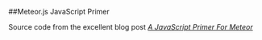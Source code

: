 ##Meteor.js JavaScript Primer

Source code from the excellent blog post [_A JavaScript Primer For
Meteor_](http://www.discovermeteor.com/blog/javascript-for-meteor/)
